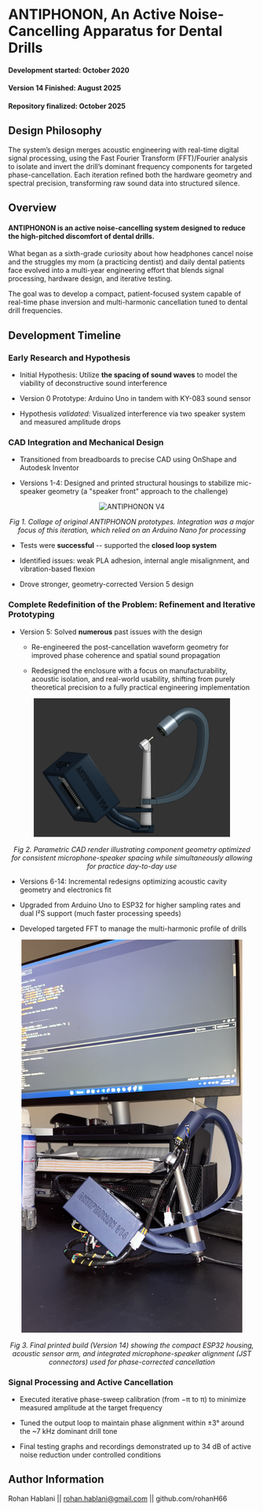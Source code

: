 # ANTIPHONON, An Active Noise-Cancelling Apparatus for Dental Drills

#### Development started: October 2020
#### Version 14 Finished: August 2025
#### Repository finalized: October 2025


## Design Philosophy 

The system’s design merges acoustic engineering with real-time digital signal processing, using the Fast Fourier Transform (FFT)/Fourier analysis to isolate and invert the drill’s dominant frequency components for targeted phase-cancellation. Each iteration refined both the hardware geometry and spectral precision, transforming raw sound data into structured silence.

## Overview

#### ANTIPHONON is an active noise-cancelling system designed to reduce the high-pitched discomfort of dental drills. 

What began as a sixth-grade curiosity about how headphones cancel noise and the struggles my mom (a practicing dentist) and daily dental patients face evolved into a multi-year engineering effort that blends signal processing, hardware design, and iterative testing.

The goal was to develop a compact, patient-focused system capable of real-time phase inversion and multi-harmonic cancellation tuned to dental drill frequencies.

## Development Timeline

### Early Research and Hypothesis

- Initial Hypothesis: Utilize **the spacing of sound waves** to model the viability of deconstructive sound interference

- Version 0 Prototype: Arduino Uno in tandem with KY-083 sound sensor

- Hypothesis _validated_: Visualized interference via two speaker system and measured amplitude drops

### CAD Integration and Mechanical Design

- Transitioned from breadboards to precise CAD using OnShape and Autodesk Inventor

- Versions 1-4: Designed and printed structural housings to stabilize mic-speaker geometry (a "speaker front" approach to the challenge)

<p align="center">
  <img src="./media/v4.png" alt="ANTIPHONON V4" width="400"/>
</p>
<p align="center"><em>Fig 1. Collage of original ANTIPHONON prototypes. Integration was a major focus of this iteration, which relied on an Arduino Nano for processing</em></p>

- Tests were **successful** -- supported the **closed loop system**

- Identified issues: weak PLA adhesion, internal angle misalignment, and vibration-based flexion

- Drove stronger, geometry-corrected Version 5 design

### Complete Redefinition of the Problem: Refinement and Iterative Prototyping

- Version 5: Solved **numerous** past issues with the design
  - Re-engineered the post-cancellation waveform geometry for improved phase coherence and spatial sound propagation
  
  - Redesigned the enclosure with a focus on manufacturability, acoustic isolation, and real-world usability, shifting from purely theoretical precision to a fully practical engineering implementation

<p align="center">
  <img src="./media/cad_final.png" alt="CAD Final" width="400"/>
</p>
<p align="center"><em>Fig 2. Parametric CAD render illustrating component geometry optimized for consistent microphone-speaker spacing while simultaneously allowing for practice day-to-day use</em></p>

- Versions 6-14: Incremental redesigns optimizing acoustic cavity geometry and electronics fit

- Upgraded from Arduino Uno to ESP32 for higher sampling rates and dual I²S support (much faster processing speeds)

- Developed targeted FFT to manage the multi-harmonic profile of drills

<p align="center">
  <img src="./media/v14.jpg" alt="Version 14 Prototype" width="450"/>
</p>
<p align="center"><em>Fig 3. Final printed build (Version 14) showing the compact ESP32 housing, acoustic sensor arm, and integrated microphone-speaker alignment (JST connectors) used for phase-corrected cancellation</em></p>

### Signal Processing and Active Cancellation

- Executed iterative phase-sweep calibration (from −π to π) to minimize measured amplitude at the target frequency

- Tuned the output loop to maintain phase alignment within ±3° around the ~7 kHz dominant drill tone

- Final testing graphs and recordings demonstrated up to 34 dB of active noise reduction under controlled conditions


## Author Information

Rohan Hablani || 
rohan.hablani@gmail.com || 
github.com/rohanH66
